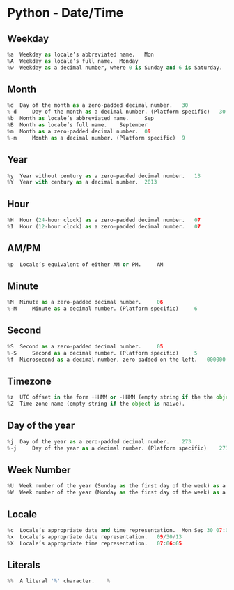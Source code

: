 # Python - Date/Time

## Weekday

```python
%a 	Weekday as locale’s abbreviated name. 	Mon
%A 	Weekday as locale’s full name. 	Monday
%w 	Weekday as a decimal number, where 0 is Sunday and 6 is Saturday. 	1
```

## Month

```python
%d 	Day of the month as a zero-padded decimal number. 	30
%-d 	Day of the month as a decimal number. (Platform specific) 	30
%b 	Month as locale’s abbreviated name. 	Sep
%B 	Month as locale’s full name. 	September
%m 	Month as a zero-padded decimal number. 	09
%-m 	Month as a decimal number. (Platform specific) 	9
```

## Year

```python
%y 	Year without century as a zero-padded decimal number. 	13
%Y 	Year with century as a decimal number. 	2013
```

## Hour

```python
%H 	Hour (24-hour clock) as a zero-padded decimal number. 	07
%I 	Hour (12-hour clock) as a zero-padded decimal number. 	07
```

## AM/PM

```python
%p 	Locale’s equivalent of either AM or PM. 	AM
```

## Minute

```python
%M 	Minute as a zero-padded decimal number. 	06
%-M 	Minute as a decimal number. (Platform specific) 	6
```

## Second

```python
%S 	Second as a zero-padded decimal number. 	05
%-S 	Second as a decimal number. (Platform specific) 	5
%f 	Microsecond as a decimal number, zero-padded on the left. 	000000
```

## Timezone

```python
%z 	UTC offset in the form +HHMM or -HHMM (empty string if the the object is naive).
%Z 	Time zone name (empty string if the object is naive).
```

## Day of the year

```python
%j 	Day of the year as a zero-padded decimal number. 	273
%-j 	Day of the year as a decimal number. (Platform specific) 	273
```

## Week Number

```python
%U 	Week number of the year (Sunday as the first day of the week) as a zero padded decimal number. All days in a new year preceding the first Sunday are considered to be in week 0. 	39
%W 	Week number of the year (Monday as the first day of the week) as a decimal number. All days in a new year preceding the first Monday are considered to be in week 0. 	39
```

## Locale

```python
%c 	Locale’s appropriate date and time representation. 	Mon Sep 30 07:06:05 2013
%x 	Locale’s appropriate date representation. 	09/30/13
%X 	Locale’s appropriate time representation. 	07:06:05
```

## Literals

```python
%% 	A literal '%' character. 	%
```
